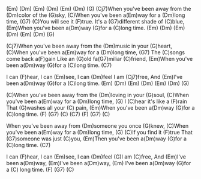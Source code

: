 (Em) (Dm) (Em) (Dm) (Em) (Dm) (G) 
(Cj7)When you've been away from the (Dm)color of the (G)sky, 
(C)When you've been a(Em)way for a (Dm)long time, (G7) 
(C)You will see it (F)true. 
It's a (G7)different shade of (C)blue, 
(Em)When you've been a(Dm)way (G)for a (C)long time. 
(Em) (Dm) (Em) (Dm) (Em) (Dm) (G) 
 
(Cj7)When you've been away from the (Dm)music in your (G)heart, 
(C)When you've been a(Em)way for a (Dm)long time, (G7) 
The (C)songs come back a(F)gain 
Like an (G)old fa(G7)miliar (C)friend, 
(Em)When you've been a(Dm)way (G)for a (C)long time. (C7) 
 
I can (F)hear, 
I can (Em)see, 
I can (Dm)feel 
I am (Cj7)free, 
And (Em)I've been a(Dm)way (G)for a (C)long time. 
(Em) (Dm) (Em) (Dm) (Em) (Dm) (G) 
 
(C)When you've been away from the (Dm)loving in your (G)soul, 
(C)When you've been a(Em)way for a (Dm)long time, (G) 
I (C)hear it's like a (F)rain 
That (G)washes all your (C) pain, 
(Em)When you've been a(Dm)way (G)for a (C)long time. 
(F) (G7) (C) (C7) (F) (G7) (C) 
 
When you've been away from (Dm)someone you once (G)knew, 
(C)When you've been a(Em)way for a (Dm)long time, (G) 
(C)If you find it (F)true 
That (G7)someone was just (C)you, 
(Em)Then you've been a(Dm)way (G)for a (C)long time. (C7) 
 
I can (F)hear,
I can (Em)see, 
I can (Dm)feel 
(G)I am (C)free, 
And (Em)I've been a(Dm)way, 
(Em)I've been a(Dm)way, 
(Em) I've been a(Dm)way (G)for a (C) long time. 
(F) (G7) (C)
